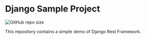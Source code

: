 # Django Sample Project

![GitHub repo size](https://img.shields.io/github/repo-size/Adityabill/django-sample-project?color=Green&logo=Github)

This repository contains a simple demo of Django Rest Framework.

